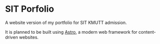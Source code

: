 # SIT Porfolio

A website version of my portfolio for SIT KMUTT admission.

It is planned to be built using [Astro](https://astro.build/), a modern web framework for content-driven websites.
